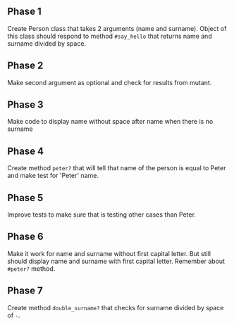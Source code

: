 ## Phase 1

Create Person class that takes 2 arguments (name and surname). Object of this class
should respond to method `#say_hello` that returns name and surname divided by space.

## Phase 2

Make second argument as optional and check for results from mutant.

## Phase 3

Make code to display name without space after name when there is no surname

## Phase 4

Create method `peter?` that will tell that name of the person is equal to Peter
and make test for 'Peter' name.

## Phase 5

Improve tests to make sure that is testing other cases than Peter.

## Phase 6

Make it work for name and surname without first capital letter. But still should
display name and surname with first capital letter. Remember about `#peter?` method.

## Phase 7

Create method `double_surname?` that checks for surname divided by space of `-`.
